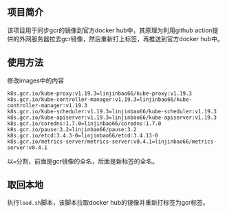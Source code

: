 ## 项目简介

该项目用于同步gcr的镜像到官方docker hub中，其原理为利用github action提供的外网服务器拉去gcr镜像，然后重新打上标签，再推送到官方docker hub中。

## 使用方法

修改images中的内容
```code
k8s.gcr.io/kube-proxy:v1.19.3=linjinbao66/kube-proxy:v1.19.3
k8s.gcr.io/kube-controller-manager:v1.19.3=linjinbao66/kube-controller-manager:v1.19.3
k8s.gcr.io/kube-scheduler:v1.19.3=linjinbao66/kube-scheduler:v1.19.3
k8s.gcr.io/kube-apiserver:v1.19.3=linjinbao66/kube-apiserver:v1.19.3
k8s.gcr.io/coredns:1.7.0=linjinbao66/coredns:1.7.0
k8s.gcr.io/pause:3.2=linjinbao66/pause:3.2
k8s.gcr.io/etcd:3.4.3-0=linjinbao66/etcd:3.4.13-0
k8s.gcr.io/metrics-server/metrics-server:v0.4.1=linjinbao66/metrics-server:v0.4.1
```

以`=`分割，前面是gcr镜像的全名，后面是新标签的全名。

## 取回本地

执行`load.sh`脚本，该脚本拉取docker hub的镜像并重新打标签为gcr标签。